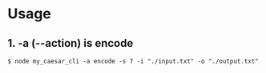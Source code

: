 # Usage

## 1. -a (--action) is encode

```
$ node my_caesar_cli -a encode -s 7 -i "./input.txt" -o "./output.txt"
```

